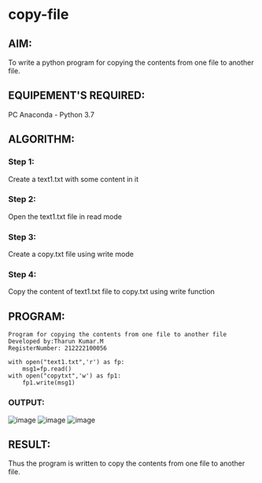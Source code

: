 # copy-file
## AIM:
To write a python program for copying the contents from one file to another file.
## EQUIPEMENT'S REQUIRED: 
PC
Anaconda - Python 3.7
## ALGORITHM: 
### Step 1:
Create a text1.txt with some content in it

### Step 2:
Open the text1.txt file in read mode

### Step 3:
Create a copy.txt file using write mode

### Step 4:
Copy the content of text1.txt file to copy.txt using write function

## PROGRAM:
```
Program for copying the contents from one file to another file
Developed by:Tharun Kumar.M
RegisterNumber: 212222100056

with open("text1.txt",'r') as fp:
    msg1=fp.read()
with open("copytxt",'w') as fp1:
    fp1.write(msg1)
```
### OUTPUT:
![image](https://github.com/25tharunkumar/copy-file/assets/123470785/4c12f6d5-8dae-491c-be21-6870163794a8)
![image](https://github.com/25tharunkumar/copy-file/assets/123470785/3ae9fbbe-ca44-4e06-afc9-08232ce362b4)
![image](https://github.com/25tharunkumar/copy-file/assets/123470785/83e5a936-5ade-4e7e-8caf-41a20036a7a3)



## RESULT:
Thus the program is written to copy the contents from one file to another file.
